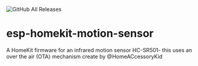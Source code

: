 ![GitHub All Releases](https://img.shields.io/github/downloads/maccoylton/esp-homekit-motion-sensor/total)

# esp-homekit-motion-sensor

A HomeKit firmware for an infrared motion sensor HC-SR501- this uses an over the air (OTA) mechanism create by @HomeACcessoryKid
